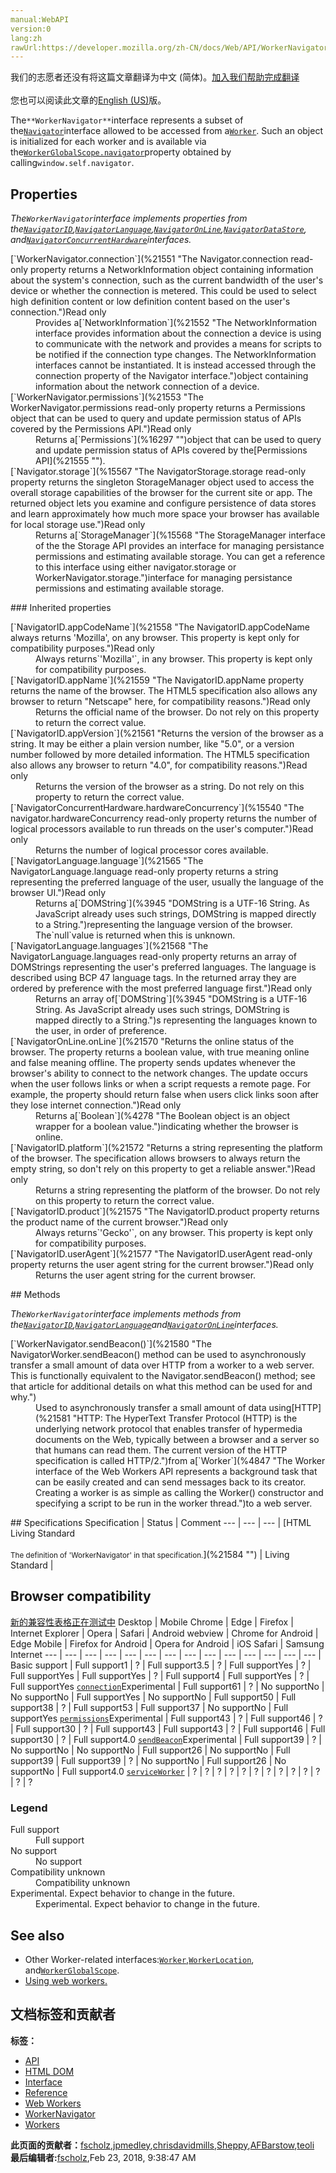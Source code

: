 ```yaml
---
manual:WebAPI
version:0
lang:zh
rawUrl:https://developer.mozilla.org/zh-CN/docs/Web/API/WorkerNavigator
---
```




<bdi>我们的志愿者还没有将这篇文章翻译为<bdi>中文 (简体)</bdi>。[加入我们帮助完成翻译](%21545 "")<br></br>您也可以阅读此文章的[English (US)](%15543 "")版。</bdi>






The`**WorkerNavigator**`interface represents a subset of the[`Navigator`](%15539 "The Navigator interface represents the state and the identity of the user agent. It allows scripts to query it and to register themselves to carry on some activities.")interface allowed to be accessed from a[`Worker`](%4847 "The Worker interface of the Web Workers API represents a background task that can be easily created and can send messages back to its creator. Creating a worker is as simple as calling the Worker() constructor and specifying a script to be run in the worker thread."). Such an object is initialized for each worker and is available via the[`WorkerGlobalScope.navigator`](%21546 "The navigator read-only property of the WorkerGlobalScope interface returns the WorkerNavigator associated with the worker. It is a specific navigator object, mostly a subset of the Navigator for browsing scopes, but adapted to workers.")property obtained by calling`window.self.navigator`.


## Properties<a name="Properties"></a>


<em>The`WorkerNavigator`</em><em>interface implements properties from the[`NavigatorID`](%21547 "The NavigatorID interface contains methods and properties related to the identity of the browser."),[`NavigatorLanguage`](%21548 "NavigatorLanguage contains methods and properties related to the language of the navigator."),[`NavigatorOnLine`](%21549 "The NavigatorOnLine interface contains methods and properties related to the connectivity status of the browser."),[`NavigatorDataStore`](%21550 "The documentation about this has not yet been written; please consider contributing!"), and[`NavigatorConcurrentHardware`](%15538 "The NavigatorConcurrentHardware mixin adds to the Navigator interface features which allow Web content to determine how many logical processors the user has available, in order to let content and Web apps optimize their operations to best take advantage of the user's CPU.")interfaces.</em>

<dl><dt id=''>[`WorkerNavigator.connection`](%21551 "The Navigator.connection read-only property returns a NetworkInformation object containing information about the system's connection, such as the current bandwidth of the user's device or whether the connection is metered. This could be used to select high definition content or low definition content based on the user's connection.")Read only</dt><dd>Provides a[`NetworkInformation`](%21552 "The NetworkInformation interface provides information about the connection a device is using to communicate with the network and provides a means for scripts to be notified if the connection type changes. The NetworkInformation interfaces cannot be instantiated. It is instead accessed through the connection property of the Navigator interface.")object containing information about the network connection of a device.</dd><dt id=''>[`WorkerNavigator.permissions`](%21553 "The WorkerNavigator.permissions read-only property returns a Permissions object that can be used to query and update permission status of APIs covered by the Permissions API.")Read only<i></i></dt><dd>Returns a[`Permissions`](%16297 "")object that can be used to query and update permission status of APIs covered by the[Permissions API](%21555 "").</dd><dt id=''>[`Navigator.storage`](%15567 "The NavigatorStorage.storage read-only property returns the singleton StorageManager object used to access the overall storage capabilities of the browser for the current site or app. The returned object lets you examine and configure persistence of data stores and learn approximately how much more space your browser has available for local storage use.")Read only<i></i></dt><dd>Returns a[`StorageManager`](%15568 "The StorageManager interface of the the Storage API provides an interface for managing persistance permissions and estimating available storage. You can get a reference to this interface using either navigator.storage or WorkerNavigator.storage.")interface for managing persistance permissions and estimating available storage.</dd></dl>
### Inherited properties<a name="Inherited_properties"></a>
<dl><dt id=''>[`NavigatorID.appCodeName`](%21558 "The NavigatorID.appCodeName always returns 'Mozilla', on any browser. This property is kept only for compatibility purposes.")Read only<i></i></dt><dd>Always returns`'Mozilla'`, in any browser. This property is kept only for compatibility purposes.</dd><dt id=''>[`NavigatorID.appName`](%21559 "The NavigatorID.appName property returns the name of the browser. The HTML5 specification also allows any browser to return "Netscape" here, for compatibility reasons.")Read only<i></i></dt><dd>Returns the official name of the browser. Do not rely on this property to return the correct value.</dd><dt id=''>[`NavigatorID.appVersion`](%21561 "Returns the version of the browser as a string. It may be either a plain version number, like "5.0", or a version number followed by more detailed information. The HTML5 specification also allows any browser to return "4.0", for compatibility reasons.")Read only<i></i></dt><dd>Returns the version of the browser as a string. Do not rely on this property to return the correct value.</dd><dt id=''>[`NavigatorConcurrentHardware.hardwareConcurrency`](%15540 "The navigator.hardwareConcurrency read-only property returns the number of logical processors available to run threads on the user's computer.")Read only</dt><dd>Returns the number of logical processor cores available.</dd><dt id=''>[`NavigatorLanguage.language`](%21565 "The NavigatorLanguage.language read-only property returns a string representing the preferred language of the user, usually the language of the browser UI.")Read only</dt><dd>Returns a[`DOMString`](%3945 "DOMString is a UTF-16 String. As JavaScript already uses such strings, DOMString is mapped directly to a String.")representing the language version of the browser. The`null`value is returned when this is unknown.</dd><dt id=''>[`NavigatorLanguage.languages`](%21568 "The NavigatorLanguage.languages read-only property returns an array of DOMStrings representing the user's preferred languages. The language is described using BCP 47 language tags. In the returned array they are ordered by preference with the most preferred language first.")Read only</dt><dd>Returns an array of[`DOMString`](%3945 "DOMString is a UTF-16 String. As JavaScript already uses such strings, DOMString is mapped directly to a String.")s representing the languages known to the user, in order of preference.</dd><dt id=''>[`NavigatorOnLine.onLine`](%21570 "Returns the online status of the browser. The property returns a boolean value, with true meaning online and false meaning offline. The property sends updates whenever the browser's ability to connect to the network changes. The update occurs when the user follows links or when a script requests a remote page. For example, the property should return false when users click links soon after they lose internet connection.")Read only</dt><dd>Returns a[`Boolean`](%4278 "The Boolean object is an object wrapper for a boolean value.")indicating whether the browser is online.</dd><dt id=''>[`NavigatorID.platform`](%21572 "Returns a string representing the platform of the browser. The specification allows browsers to always return the empty string, so don't rely on this property to get a reliable answer.")Read only<i></i></dt><dd>Returns a string representing the platform of the browser. Do not rely on this property to return the correct value.</dd><dt id=''>[`NavigatorID.product`](%21575 "The NavigatorID.product property returns the product name of the current browser.")Read only<i></i></dt><dd>Always returns`'Gecko'`, on any browser. This property is kept only for compatibility purposes.</dd><dt id=''>[`NavigatorID.userAgent`](%21577 "The NavigatorID.userAgent read-only property returns the user agent string for the current browser.")Read only</dt><dd>Returns the user agent string for the current browser.</dd></dl>
## Methods<a name="Methods"></a>


<em>The`WorkerNavigator`</em><em>interface implements methods from the[`NavigatorID`](%21547 "The NavigatorID interface contains methods and properties related to the identity of the browser."),[`NavigatorLanguage`](%21548 "NavigatorLanguage contains methods and properties related to the language of the navigator.")and[`NavigatorOnLine`](%21549 "The NavigatorOnLine interface contains methods and properties related to the connectivity status of the browser.")interfaces.</em>

<dl><dt id=''>[`WorkerNavigator.sendBeacon()`](%21580 "The NavigatorWorker.sendBeacon() method can be used to asynchronously transfer a small amount of data over HTTP from a worker to a web server. This is functionally equivalent to the Navigator.sendBeacon() method; see that article for additional details on what this method can be used for and why.")<i></i></dt><dd>Used to asynchronously transfer a small amount of data using[HTTP](%21581 "HTTP: The HyperText Transfer Protocol (HTTP) is the underlying network protocol that enables transfer of hypermedia documents on the Web, typically between a browser and a server so that humans can read them. The current version of the HTTP specification is called HTTP/2.")from a[`Worker`](%4847 "The Worker interface of the Web Workers API represents a background task that can be easily created and can send messages back to its creator. Creating a worker is as simple as calling the Worker() constructor and specifying a script to be run in the worker thread.")to a web server.</dd></dl>
## Specifications<a name="Specifications"></a>
Specification | Status | Comment 
 ---  |  ---  |  ---  | 
[HTML Living Standard<br></br><small>The definition of &#39;WorkerNavigator&#39; in that specification.</small>](%21584 "") | Living Standard |  


## Browser compatibility<a name="Browser_compatibility"></a>
[新的兼容性表格正在测试中<i></i>](%3360 "")
<abbr>Desktop<i></i></abbr> | <abbr>Mobile<i></i></abbr> 
<abbr>Chrome<i></i></abbr> | <abbr>Edge<i></i></abbr> | <abbr>Firefox<i></i></abbr> | <abbr>Internet Explorer<i></i></abbr> | <abbr>Opera<i></i></abbr> | <abbr>Safari<i></i></abbr> | <abbr>Android webview<i></i></abbr> | <abbr>Chrome for Android<i></i></abbr> | <abbr>Edge Mobile<i></i></abbr> | <abbr>Firefox for Android<i></i></abbr> | <abbr>Opera for Android<i></i></abbr> | <abbr>iOS Safari<i></i></abbr> | <abbr>Samsung Internet<i></i></abbr> 
 ---  |  ---  |  ---  |  ---  |  ---  |  ---  |  ---  |  ---  |  ---  |  ---  |  ---  |  ---  |  ---  |  ---  | 
Basic support | <abbr>Full support</abbr>1 | <abbr>?</abbr> | <abbr>Full support</abbr>3.5 | <abbr>?</abbr> | <abbr>Full support</abbr>Yes | <abbr>?</abbr> | <abbr>Full support</abbr>Yes | <abbr>Full support</abbr>Yes | <abbr>?</abbr> | <abbr>Full support</abbr>4 | <abbr>Full support</abbr>Yes | <abbr>?</abbr> | <abbr>Full support</abbr>Yes 
[`connection`](%21586 "")<abbr>Experimental<i></i></abbr> | <abbr>Full support</abbr>61 | <abbr>?</abbr> | <abbr>No support</abbr>No | <abbr>No support</abbr>No | <abbr>Full support</abbr>Yes | <abbr>No support</abbr>No | <abbr>Full support</abbr>50 | <abbr>Full support</abbr>38 | <abbr>?</abbr> | <abbr>Full support</abbr>53 | <abbr>Full support</abbr>37 | <abbr>No support</abbr>No | <abbr>Full support</abbr>Yes 
[`permissions`](%21589 "")<abbr>Experimental<i></i></abbr> | <abbr>Full support</abbr>43 | <abbr>?</abbr> | <abbr>Full support</abbr>46 | <abbr>?</abbr> | <abbr>Full support</abbr>30 | <abbr>?</abbr> | <abbr>Full support</abbr>43 | <abbr>Full support</abbr>43 | <abbr>?</abbr> | <abbr>Full support</abbr>46 | <abbr>Full support</abbr>30 | <abbr>?</abbr> | <abbr>Full support</abbr>4.0 
[`sendBeacon`](%21596 "")<abbr>Experimental<i></i></abbr> | <abbr>Full support</abbr>39 | <abbr>?</abbr> | <abbr>No support</abbr>No | <abbr>No support</abbr>No | <abbr>Full support</abbr>26 | <abbr>No support</abbr>No | <abbr>Full support</abbr>39 | <abbr>Full support</abbr>39 | <abbr>?</abbr> | <abbr>No support</abbr>No | <abbr>Full support</abbr>26 | <abbr>No support</abbr>No | <abbr>Full support</abbr>4.0 
[`serviceWorker`](%21603 "") | <abbr>?</abbr> | <abbr>?</abbr> | <abbr>?</abbr> | <abbr>?</abbr> | <abbr>?</abbr> | <abbr>?</abbr> | <abbr>?</abbr> | <abbr>?</abbr> | <abbr>?</abbr> | <abbr>?</abbr> | <abbr>?</abbr> | <abbr>?</abbr> | <abbr>?</abbr> 


### Legend<a name="Legend"></a>
<dl><dt id=''><abbr>Full support</abbr></dt><dd>Full support</dd><dt id=''><abbr>No support</abbr></dt><dd>No support</dd><dt id=''><abbr>Compatibility unknown</abbr></dt><dd>Compatibility unknown</dd><dt id=''><abbr>Experimental. Expect behavior to change in the future.<i></i></abbr></dt><dd>Experimental. Expect behavior to change in the future.</dd></dl>

## See also<a name="See_also"></a>

* Other Worker-related interfaces:[`Worker`](%4847 "The Worker interface of the Web Workers API represents a background task that can be easily created and can send messages back to its creator. Creating a worker is as simple as calling the Worker() constructor and specifying a script to be run in the worker thread."),[`WorkerLocation`](%19270 "The WorkerLocation interface defines the absolute location of the script executed by the Worker. Such an object is initialized for each worker and is available via the WorkerGlobalScope.location property obtained by calling self.location."), and[`WorkerGlobalScope`](%4856 "The WorkerGlobalScope interface of the Web Workers API is an interface representing the scope of any worker. Workers have no browsing context; this scope contains the information usually conveyed by Window objects — in this case event handlers, the console or the associated WorkerNavigator object. Each WorkerGlobalScope has its own event loop.").
* [Using web workers.](%4706 "/en-US/docs/Web/Guide/Performance/Using_web_workers")
<dl><dt id=''></dt></dl>


## 文档标签和贡献者
**标签：**
* [API](%50 "")
* [HTML DOM](%6889 "")
* [Interface](%3380 "")
* [Reference](%3381 "")
* [Web Workers](%3395 "")
* [WorkerNavigator](%15550 "")
* [Workers](%4862 "")

**此页面的贡献者：**[fscholz](%60 ""),[jpmedley](%3413 ""),[chrisdavidmills](%3495 ""),[Sheppy](%405 ""),[AFBarstow](%6896 ""),[teoli](%160 "")
**最后编辑者:**[fscholz](%60 ""),<time>Feb 23, 2018, 9:38:47 AM</time>



